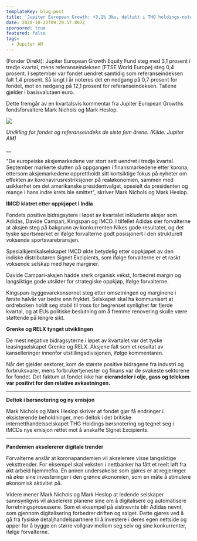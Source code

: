 ```yaml
---
templateKey: blog-post
title: 'Jupiter European Growth: +3,1% 3kv, deltatt i THG holdings-notering'
date: 2020-10-22T09:29:57.807Z
sponsored: true
featured: false
tags:
  - Jupiter AM
---
```

(Fonder Direkt): Jupiter European Growth Equity Fund steg med 3,1 prosent i tredje kvartal, mens referanseindeksen (FTSE World Europe) steg 0,4 prosent. I september var fondet uendret samtidig som referanseindeksen falt 1,4 prosent. Så langt i år noteres det en nedgang på 0,7 prosent for fondet, mot en nedgang på 12,1 prosent for referanseindeksen. Tallene gjelder i basisvalutaen euro.



Dette fremgår av en kvartalsvis kommentar fra Jupiter European Growths fondsforvaltere Mark Nichols og Mark Heslop.

![](/img/european.png)



_Utvikling for fondet og referanseindeks de siste fem årene. (Kilde: Jupiter AM)_

__

"De europeiske aksjemarkedene var stort sett uendret i tredje kvartal. September markerte slutten på oppgangen i finansmarkedene etter korona, ettersom aksjemarkedene opprettholdt sitt kortsiktige fokus på nyheter om effekten av koronavirusrestriksjoner på realøkonomien, sammen med usikkerhet om det amerikanske presidentvalget, spesielt da presidenten og mange i hans indre krets ble smittet", skriver Mark Nichols og Mark Heslop.



**IMCD klatret etter oppkjøpet i India**



Fondets positive bidragsytere i løpet av kvartalet inkluderte aksjer som Adidas, Davide Campari, Kingspan og IMCD. I tilfellet Adidas sier forvalterne at aksjen steg på bakgrunn av konkurrenten Nikes gode resultater, og det tyske sportsmerket er ifølge forvalterne godt posisjonert i den strukturelt voksende sportsvarebransjen.



Spesialkjemikalselskapet IMCD økte betydelig etter oppkjøpet av den indiske distributøren Signet Excipients, som ifølge forvalterne er et raskt voksende selskap med høye marginer.



Davide Campari-aksjen hadde sterk organisk vekst, forbedret margin og langsiktige gode utsikter for strategiske oppkjøp, ifølge forvalterne.



Kingspan-byggevarekonsernet steg etter omsetningen og marginene i første halvår var bedre enn fryktet. Selskapet skal ha kommunisert at ordreboken holdt seg stabil til tross for begrenset synlighet før fjerde kvartal, og at EUs politiske beslutning om å fremme renovering skulle være støttende på lengre sikt.



**Grenke og RELX tynget utviklingen**



De mest negative bidragsyterne i løpet av kvartalet var det tyske leasingselskapet Grenke og RELX. Aksjene falt som et resultat av kanselleringer innenfor utstillingsdivisjonen, ifølge kommentaren.



Når det gjelder sektorer, kom de største positive bidragene fra industri og forbruksvarer, mens forbrukertjenester og finans var de svakeste sektorene for fondet. Det faktum at fondet ikke har **eierandeler i olje, gass og telekom var positivt for den relative avkastningen.**

****

**Deltok i børsnotering og ny emisjon**



Mark Nichols og Mark Heslop skriver at fondet gjør få endringer i eksisterende beholdninger, men deltok i det britiske internetthandelsselskapet THG Holdings børsnotering og tegnet seg i IMCDs nye emisjon rettet mot å anskaffe Signet Excipients.

****

**Pandemien akselererer digitale trender**



Forvalterne anslår at koronapandemien vil akselerere visse langsiktige veksttrender. For eksempel skal veksten i nettbanker ha fått et reelt løft fra økt arbeid hjemmefra. En annen undersøkelse som gjøres er at regjeringer nå øker sine investeringer i den grønne økonomien, som en måte å stimulere økonomisk aktivitet på.



Videre mener Mark Nichols og Mark Heslop at ledende selskaper sannsynligvis vil akselerere planene sine om å digitalisere og automatisere forretningsprosessene. Som et eksempel på sistnevnte blir Adidas nevnt, som gjennom digitalisering forbedrer driften og salget. Dette gjøres ved å gå fra fysiske detaljhandelspartnere til å investere i deres egen nettside og apper for å bygge en større vollgrav mellom seg selv og sine konkurrenter, ifølge forvalterne.
